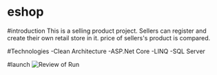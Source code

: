 # eshop

#introduction
This is a selling product project. Sellers can register and create their own retail store in it.
price of sellers's product is compared. 

#Technologies
 -Clean Architecture 
 -ASP.Net Core
 -LINQ
 -SQL Server
 
 #launch
 ![Review of Run](./Help/Review.gif)
